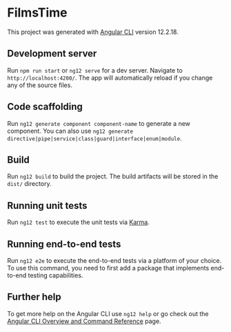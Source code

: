 # FilmsTime

This project was generated with [Angular CLI](https://github.com/angular/angular-cli) version 12.2.18.

## Development server

Run `npm run start` or `ng12 serve` for a dev server. Navigate to `http://localhost:4200/`. The app will automatically reload if you change any of the source files.

## Code scaffolding

Run `ng12 generate component component-name` to generate a new component. You can also use `ng12 generate directive|pipe|service|class|guard|interface|enum|module`.

## Build

Run `ng12 build` to build the project. The build artifacts will be stored in the `dist/` directory.

## Running unit tests

Run `ng12 test` to execute the unit tests via [Karma](https://karma-runner.github.io).

## Running end-to-end tests

Run `ng12 e2e` to execute the end-to-end tests via a platform of your choice. To use this command, you need to first add a package that implements end-to-end testing capabilities.

## Further help

To get more help on the Angular CLI use `ng12 help` or go check out the [Angular CLI Overview and Command Reference](https://angular.io/cli) page.
